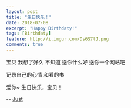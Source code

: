 ```yaml
---
layout: post
title: "生日快乐！"
date: 2018-07-08
excerpt: "Happy Birthdaty!"
tags: [Birthdaty]
feature: http://i.imgur.com/Ds6S7lJ.png
comments: true
---
```


宝贝 
我想了好久
不知道
送你什么好
送你一个网站吧

记录自己的心情
和看的书

爱你~
生日快乐，宝贝！


-- [Just](http://www.luoxi.tech)